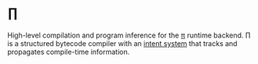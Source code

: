 # ∏
High-level compilation and program inference for the [π](pi.md) runtime backend. ∏ is a structured bytecode compiler with an [intent system](Pi-intent.md) that tracks and propagates compile-time information.

